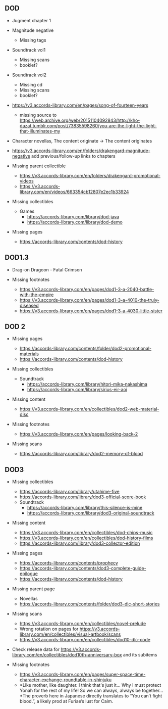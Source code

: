 ## DOD

- Jugment chapter 1
- Magnitude negative
  - Missing tags
- Soundtrack vol1
  - Missing scans
  - booklet?
- Soundtrack vol2
  - Missing cd
  - Missing scans
  - booklet?
- https://v3.accords-library.com/en/pages/song-of-fourteen-years
  - missing source to https://web.archive.org/web/20151104092843/http://kho-dazat.tumblr.com/post/73835598260/you-are-the-light-the-light-that-illuminates-my
- Character novellas, The content originate -> The content originates
- https://v3.accords-library.com/en/folders/drakengard-magnitude-negative add previous/follow-up links to chapters

- Missing parent collectible

  - https://v3.accords-library.com/en/folders/drakengard-promotional-videos
  - https://v3.accords-library.com/en/videos/663354cb12807e2ec1b33924

- Missing collectibles

  - Games
    - https://accords-library.com/library/dod-java
    - https://accords-library.com/library/dod-demo

- Missing pages
  - https://accords-library.com/contents/dod-history

## DOD1.3

- Drag-on Dragoon - Fatal Crimson

- Missing footnotes
  - https://v3.accords-library.com/en/pages/dod1-3-a-2040-battle-with-the-empire
  - https://v3.accords-library.com/en/pages/dod1-3-a-4010-the-truly-diseased
  - https://v3.accords-library.com/en/pages/dod1-3-a-4030-little-sister

## DOD 2

- Missing pages

  - https://accords-library.com/contents/folder/dod2-promotional-materials
  - https://accords-library.com/contents/dod-history

- Missing collectibles

  - Soundtrack
    - https://accords-library.com/library/hitori-mika-nakashima
    - https://accords-library.com/library/sirius-eir-aoi

- Missing content

  - https://v3.accords-library.com/en/collectibles/dod2-web-material-disc

- Missing footnotes

  - https://v3.accords-library.com/en/pages/looking-back-2

- Missing scans
  - https://accords-library.com/library/dod2-memory-of-blood

## DOD3

- Missing collectibles

  - https://accords-library.com/library/utahime-five
  - https://accords-library.com/library/dod3-official-score-book
  - Soundtrack
    - https://accords-library.com/library/this-silence-is-mine
    - https://accords-library.com/library/dod3-original-soundtrack

- Missing content

  - https://v3.accords-library.com/en/collectibles/dod-chips-music
  - https://v3.accords-library.com/en/collectibles/dod-history-films
  - https://accords-library.com/library/dod3-collector-edition

- Missing pages

  - https://accords-library.com/contents/prophecy
  - https://accords-library.com/contents/dod3-complete-guide-epilogue
  - https://accords-library.com/contents/dod-history

- Missing parent page

  - Novellas
  - https://accords-library.com/contents/folder/dod3-dlc-short-stories

- Missing scans

  - https://v3.accords-library.com/en/collectibles/novel-prelude
  - Wrong rotation on pages for https://v3.accords-library.com/en/collectibles/visual-artbook/scans
  - https://v3.accords-library.com/en/collectibles/dod10-dlc-code

- Check release data for https://v3.accords-library.com/en/collectibles/dod10th-anniversary-box and its subitems

- Missing footnotes
  - https://v3.accords-library.com/en/pages/super-space-time-character-exchange-roundtable-in-shinjuku
  - *Like mother, like daughter. I think that's just it… Why I must protect Yonah for the rest of my life! So we can always, always be together… *The proverb here in Japanese directly translates to “You can’t fight blood.”, a likely prod at Furiae’s lust for Caim.
